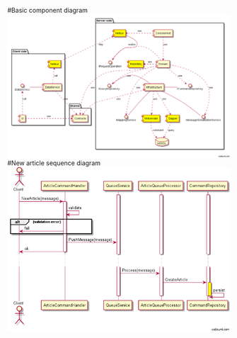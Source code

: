 #Basic component diagram
![component](images/attika_v2_component.png)
#New article sequence diagram
![component](images/attika_v2_sequence_new.png)